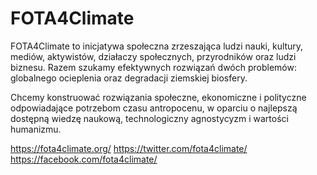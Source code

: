 # FOTA4Climate

FOTA4Climate to inicjatywa społeczna zrzeszająca ludzi nauki, kultury, mediów, aktywistów, działaczy społecznych, przyrodników oraz ludzi biznesu. Razem szukamy efektywnych rozwiązań dwóch problemów: globalnego ocieplenia oraz degradacji ziemskiej biosfery.

Chcemy konstruować rozwiązania społeczne, ekonomiczne i polityczne odpowiadające potrzebom czasu antropocenu, w oparciu o najlepszą dostępną wiedzę naukową, technologiczny agnostycyzm i wartości humanizmu.

https://fota4climate.org/
https://twitter.com/fota4climate/
https://facebook.com/fota4climate/
